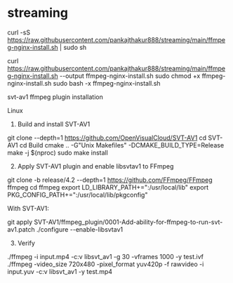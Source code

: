 # streaming

curl -sS https://raw.githubusercontent.com/pankajthakur888/streaming/main/ffmpeg-nginx-install.sh  | sudo sh








curl https://raw.githubusercontent.com/pankajthakur888/streaming/main/ffmpeg-nginx-install.sh --output ffmpeg-nginx-install.sh
sudo chmod +x ffmpeg-nginx-install.sh
sudo bash -x ffmpeg-nginx-install.sh




svt-av1 ffmpeg plugin installation

Linux
1. Build and install SVT-AV1

git clone --depth=1 https://github.com/OpenVisualCloud/SVT-AV1
cd SVT-AV1
cd Build
cmake .. -G"Unix Makefiles" -DCMAKE_BUILD_TYPE=Release
make -j $(nproc)
sudo make install


2. Apply SVT-AV1 plugin and enable libsvtav1 to FFmpeg

git clone -b release/4.2 --depth=1 https://github.com/FFmpeg/FFmpeg ffmpeg
cd ffmpeg
export LD_LIBRARY_PATH+=":/usr/local/lib"
export PKG_CONFIG_PATH+=":/usr/local/lib/pkgconfig"



With SVT-AV1:


git apply SVT-AV1/ffmpeg_plugin/0001-Add-ability-for-ffmpeg-to-run-svt-av1.patch
./configure --enable-libsvtav1


3. Verify

./ffmpeg -i input.mp4 -c:v libsvt_av1 -g 30 -vframes 1000 -y test.ivf
./ffmpeg -video_size 720x480 -pixel_format yuv420p -f rawvideo -i input.yuv -c:v libsvt_av1 -y test.mp4




